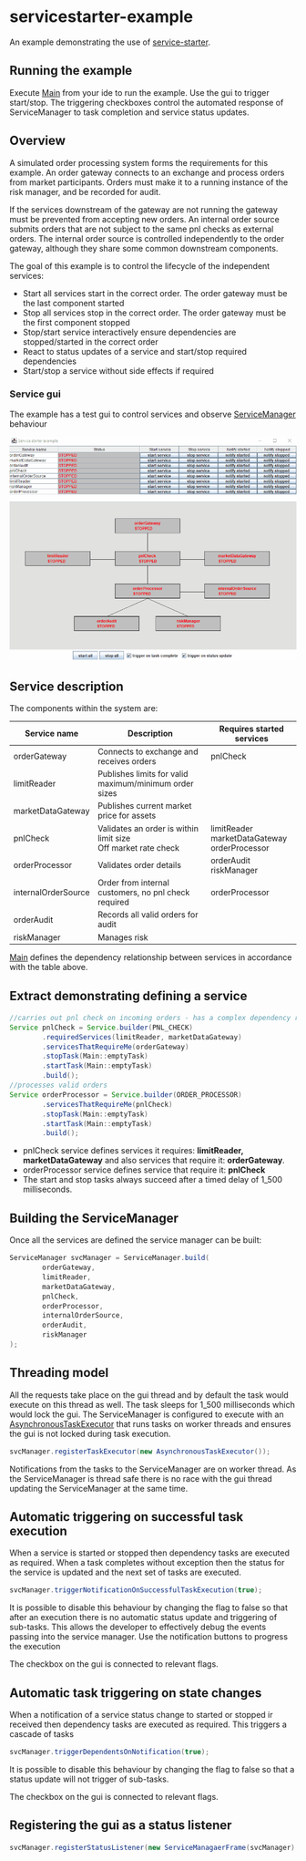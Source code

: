 # servicestarter-example

An example demonstrating the use of [service-starter](https://github.com/gregv12/fluxtion-service-starter). 


## Running the example
Execute [Main](src/main/java/com/fluxtion/example/servicestarter/example1/Main.java) from your ide to run the example.
Use the gui to trigger start/stop. The triggering checkboxes control the automated response of ServiceManager to task 
completion and service status updates.

## Overview
A simulated order processing system forms the requirements for this example. 
An order gateway connects to an exchange and process orders from market participants. 
Orders must make it to a running instance of the risk manager, and be recorded for audit.


If the services downstream of the gateway are not running the gateway must be prevented from accepting new orders. 
An internal order source submits orders that are not subject to the same pnl checks as external orders. 
The internal order source is controlled independently to the order gateway, although they share some common downstream components.

The goal of this example is to control the lifecycle of the independent services:
- Start all services start in the correct order. The order gateway must be the last component started
- Stop all services stop in the correct order. The order gateway must be the first component stopped
- Stop/start service interactively ensure dependencies are stopped/started in the correct order
- React to status updates of a service and start/stop required dependencies
- Start/stop a service without side effects if required

### Service gui
The example has a test gui to control services and observe [ServiceManager](https://github.com/gregv12/fluxtion-service-starter/blob/v0.1.17/src/main/java/com/fluxtion/example/servicestater/ServiceManager.java)
behaviour

![](docs/images/service-starter-example2.gif)

## Service description

The components within the system are:

| Service name        | Description                                                       | Requires started services                            |
|---------------------|-------------------------------------------------------------------|------------------------------------------------------|
| orderGateway        | Connects to exchange and receives orders                          | pnlCheck                                             |
| limitReader         | Publishes limits for valid maximum/minimum order sizes            |                                                      |
| marketDataGateway   | Publishes current market price for assets                         |                                                      |
| pnlCheck            | Validates an order is within limit size<br/>Off market rate check | limitReader<br/>marketDataGateway<br/>orderProcessor |
| orderProcessor      | Validates order details                                           | orderAudit<br/>riskManager                           |
| internalOrderSource | Order from internal customers, no pnl check required              | orderProcessor                                       |
| orderAudit          | Records all valid orders for audit                                |                                                      |
| riskManager         | Manages risk                                                      |                                                      |

[Main](src/main/java/com/fluxtion/example/servicestarter/example1/Main.java) defines the dependency relationship between
services in accordance with the table above.

## Extract demonstrating defining a service
```java
//carries out pnl check on incoming orders - has a complex dependency relationship
Service pnlCheck = Service.builder(PNL_CHECK)
        .requiredServices(limitReader, marketDataGateway)
        .servicesThatRequireMe(orderGateway)
        .stopTask(Main::emptyTask)
        .startTask(Main::emptyTask)
        .build();
//processes valid orders
Service orderProcessor = Service.builder(ORDER_PROCESSOR)
        .servicesThatRequireMe(pnlCheck)
        .stopTask(Main::emptyTask)
        .startTask(Main::emptyTask)
        .build();
```

- pnlCheck service defines services it requires: **limitReader, marketDataGateway** and also services that 
require it: **orderGateway**.
- orderProcessor service defines service that require it: **pnlCheck**
-  The start and stop tasks always succeed after a timed delay of 1_500 milliseconds.

## Building the ServiceManager
Once all the services are defined the service manager can be built:
```java
ServiceManager svcManager = ServiceManager.build(
        orderGateway,
        limitReader,
        marketDataGateway,
        pnlCheck,
        orderProcessor,
        internalOrderSource,
        orderAudit,
        riskManager
);
```

## Threading model
All the requests take place on the gui thread and by default the task would execute on this thread as well. The task sleeps
for 1_500 milliseconds which would lock the gui. The ServiceManager is configured to execute with an [AsynchronousTaskExecutor](https://github.com/gregv12/fluxtion-service-starter/blob/v0.1.17/src/main/java/com/fluxtion/example/servicestater/helpers/AsynchronousTaskExecutor.java)
that runs tasks on worker threads and ensures the gui is not locked during task execution. 

```java
svcManager.registerTaskExecutor(new AsynchronousTaskExecutor());
```

Notifications from the tasks to the ServiceManager are on worker thread. As the ServiceManager is thread safe there is 
no race with the gui thread updating the ServiceManager at the same time.

## Automatic triggering on successful task execution

When a service is started or stopped then dependency tasks are executed as required. When a task completes without 
exception then the status for the service is updated and the next set of tasks are executed.

```java
svcManager.triggerNotificationOnSuccessfulTaskExecution(true);
```

It is possible to disable this behaviour by changing the flag to false so that after an execution there is no 
automatic status update and triggering of sub-tasks. This allows the developer to effectively debug the events passing 
into the service manager. Use the notification buttons to progress the execution

The checkbox on the gui is connected to relevant flags.

## Automatic task triggering on state changes

When a notification of a service status change to started or stopped ir received then dependency tasks are executed as
required. This triggers a cascade of tasks

```java
svcManager.triggerDependentsOnNotification(true);
```

It is possible to disable this behaviour by changing the flag to false so that a status update will not trigger of
sub-tasks.

The checkbox on the gui is connected to relevant flags.

## Registering the gui as a status listener

```java
svcManager.registerStatusListener(new ServiceManagaerFrame(svcManager)::logStatus);
```